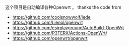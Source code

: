 这个项目是自动编译各种Openwrt 。
thanks the code from 
- https://github.com/coolsnowwolf/lede
- https://github.com/Lienol/openwrt
- https://github.com/esirplayground/AutoBuild-OpenWrt
- https://github.com/P3TERX/Actions-OpenWrt/
- https://github.com/openwrt/openwrt
